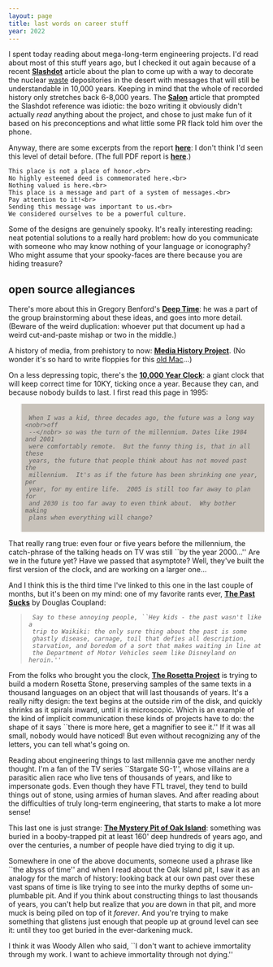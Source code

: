 ```yaml
---
layout: page
title: last words on career stuff
year: 2022
---
```



</p><p> I spent today reading about mega-long-term engineering
projects. I'd read about most of this stuff years ago, but I checked it
out again because of a recent 
<a href="http://slashdot.org/article.pl?sid=02/05/11/011235">
<b>Slashdot</b></a> article about the plan to come up with a way to decorate
the nuclear <a href="toxic.html">waste</a> depositories in the desert
with messages that will still be understandable in 10,000 years.
Keeping in mind that the whole of recorded history only stretches back
6-8,000 years.  The 
<a href="https://web.archive.org/web/20020607215609/http%3A//www.salon.com/people/feature/2002/05/10/yucca_mountain/index.html">
<b>Salon</b></a> article that prompted the Slashdot reference was
idiotic: the bozo writing it obviously didn't actually <i>read</i>
anything about the project, and chose to just make fun of it based on
his preconceptions and what little some PR flack told him over the
phone.

</p><p> Anyway, there are some excerpts from the report 
<a href="https://web.archive.org/web/20011128114952/http%3A//www.halcyon.com/blackbox/hw/wipp/wipp.html"><b>here</b></a>:
I don't think I'd seen this level of detail before. (The full PDF
report is 
<a href="https://web.archive.org/web/20080516200913/http%3A//infoserve.sandia.gov/sand_doc/1992/921382.pdf">
<b>here</b></a>.)

</p><p align=""> 

    This place is not a place of honor.<br>
    No highly esteemed deed is commemorated here.<br>
    Nothing valued is here.<br>
    This place is a message and part of a system of messages.<br>
    Pay attention to it!<br>
    Sending this message was important to us.<br>
    We considered ourselves to be a powerful culture.

</p><p> Some of the designs are genuinely spooky.  It's really interesting
reading: neat potential solutions to a really hard problem: how do you
communicate with someone who may know nothing of your language or
iconography?  Who might assume that your spooky-faces are there because
you are hiding treasure?

</p><h2>open source allegiances</h2><p> There's more about this in Gregory Benford's 
<a href="https://web.archive.org/web/20011017183657/http%3A//www.physics.uci.edu/~silverma/benford.html"><b>Deep
Time</b></a>: he was a part of the group brainstorming about these ideas,
and goes into more detail.  (Beware of the weird duplication: whoever
put that document up had a weird cut-and-paste mishap or two in the
middle.)

</p><p> A history of media, from prehistory to now: 
<a href="https://web.archive.org/web/20011222155930/http%3A//www.mediahistory.umn.edu/time/prehist.html"><b>Media
History Project</b></a>.  (No wonder it's so hard to write floppies for 
this <a href="dali.html">old Mac</a>...)

</p><p> On a less depressing topic, there's the 
<a href="https://web.archive.org/web/20010809171317/http%3A//www.longnow.org/10kclock/clkPurpose.htm"><b>10,000 Year
Clock</b></a>: a giant clock that will keep correct time for 10KY, ticking
once a year.  Because they can, and because nobody builds to last.  I
first read this page in 1995:

</p><p></p><blockquote style="
    background-color: #c8c2ba;
    padding: 0.5em;
"><i>

     When I was a kid, three decades ago, the future was a long way <nobr>off
     --</nobr> so was the turn of the millennium. Dates like 1984 and 2001
     were comfortably remote.  But the funny thing is, that in all these
     years, the future that people think about has not moved past the
     millennium.  It's as if the future has been shrinking one year, per
     year, for my entire life.  2005 is still too far away to plan for
     and 2030 is too far away to even think about.  Why bother making
     plans when everything will change?

</i></blockquote>  

<p> That really rang true: even four or five years before the
millennium, the catch-phrase of the talking heads on TV was still ``by
the year 2000...''  Are we in the future yet?  Have we passed that
asymptote?  Well, they've built the first version of the 
clock, and are working on a larger one...

</p><p> And I think this is the third time I've linked to this one in the
last couple of months, but it's been on my mind: one of my favorite
rants ever, 

<a href="https://web.archive.org/web/19970108031014/www.coupland.com/story7.htm">
<b>The Past Sucks</b></a> by Douglas Coupland:

</p><p></p><blockquote><i>

     Say to these annoying people, ``Hey kids - the past wasn't like a
     trip to Waikiki: the only sure thing about the past is some
     ghastly disease, carnage, toil that defies all description,
     starvation, and boredom of a sort that makes waiting in line at
     the Department of Motor Vehicles seem like Disneyland on heroin.''

</i></blockquote>  

<p> From the folks who brought you the clock,
<a href="https://web.archive.org/web/20030105011347/http%3A//www.rosettaproject.org/live/disk"><b>The Rosetta
Project</b></a> is trying to build a modern Rosetta Stone, preserving
samples of the same texts in a thousand languages on an object that
will last thousands of years.  It's a really nifty design: the text
begins at the outside rim of the disk, and quickly shrinks as it
spirals inward, until it is microscopic.  Which is an example of the
kind of implicit communication these kinds of projects have to do: the
shape of it says ``there is more here, get a magnifier to see it.''  If
it was all small, nobody would have noticed!  But even without
recognizing any of the letters, you can tell what's going on.

</p><p> Reading about engineering things to last millennia gave me another
nerdy thought.  I'm a fan of the TV series ``Stargate SG-1'', whose
villains are a parasitic alien race who live tens of thousands of
years, and like to impersonate gods.  Even though they have FTL travel,
they tend to build things out of stone, using armies of human
slaves.  And after reading about the difficulties of truly long-term
engineering, that starts to make a lot more sense!

</p><p> This last one is just strange: 
<a href="https://web.archive.org/web/20020124122641/http%3A//www.unmuseum.org/oakisl.htm"><b>The Mystery Pit of Oak
Island</b></a>: something was buried in a booby-trapped pit at least 160'
deep hundreds of years ago, and over the centuries, a number of people
have died trying to dig it up.

</p><p> Somewhere in one of the above documents, someone used a phrase like
``the abyss of time'' and when I read about the Oak Island pit, I saw
it as an analogy for the march of history: looking back at our own past
over these vast spans of time is like trying to see into the murky
depths of some un-plumbable pit.  And if you think about constructing
things to last thousands of years, you can't help but realize that
<i>you</i> are down in that pit, and more muck is being piled on top of
it <i>forever</i>.  And you're trying to make something that glistens
just enough that people up at ground level can see it: until they too
get buried in the ever-darkening muck.

</p><p> I think it was Woody Allen who said, ``I don't want to achieve
immortality through my work.  I want to achieve immortality through not
dying.''

</p><p></p>
